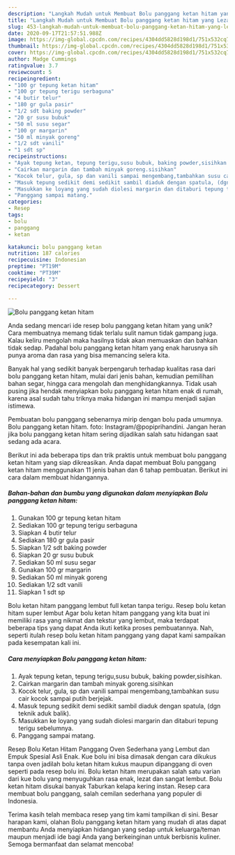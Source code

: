 ```yaml
---
description: "Langkah Mudah untuk Membuat Bolu panggang ketan hitam yang Lezat"
title: "Langkah Mudah untuk Membuat Bolu panggang ketan hitam yang Lezat"
slug: 453-langkah-mudah-untuk-membuat-bolu-panggang-ketan-hitam-yang-lezat
date: 2020-09-17T21:57:51.988Z
image: https://img-global.cpcdn.com/recipes/4304dd5828d198d1/751x532cq70/bolu-panggang-ketan-hitam-foto-resep-utama.jpg
thumbnail: https://img-global.cpcdn.com/recipes/4304dd5828d198d1/751x532cq70/bolu-panggang-ketan-hitam-foto-resep-utama.jpg
cover: https://img-global.cpcdn.com/recipes/4304dd5828d198d1/751x532cq70/bolu-panggang-ketan-hitam-foto-resep-utama.jpg
author: Madge Cummings
ratingvalue: 3.7
reviewcount: 5
recipeingredient:
- "100 gr tepung ketan hitam"
- "100 gr tepung terigu serbaguna"
- "4 butir telur"
- "180 gr gula pasir"
- "1/2 sdt baking powder"
- "20 gr susu bubuk"
- "50 ml susu segar"
- "100 gr margarin"
- "50 ml minyak goreng"
- "1/2 sdt vanili"
- "1 sdt sp"
recipeinstructions:
- "Ayak tepung ketan, tepung terigu,susu bubuk, baking powder,sisihkan."
- "Cairkan margarin dan tambah minyak goreng.sisihkan"
- "Kocok telur, gula, sp dan vanili sampai mengembang,tambahkan susu cair kocok sampai putih berjejak."
- "Masuk tepung sedikit demi sedikit sambil diaduk dengan spatula, (dgn teknik aduk balik)."
- "Masukkan ke loyang yang sudah diolesi margarin dan ditaburi tepung terigu sebelumnya."
- "Panggang sampai matang."
categories:
- Resep
tags:
- bolu
- panggang
- ketan

katakunci: bolu panggang ketan 
nutrition: 187 calories
recipecuisine: Indonesian
preptime: "PT19M"
cooktime: "PT39M"
recipeyield: "3"
recipecategory: Dessert

---
```



![Bolu panggang ketan hitam](https://img-global.cpcdn.com/recipes/4304dd5828d198d1/751x532cq70/bolu-panggang-ketan-hitam-foto-resep-utama.jpg)

Anda sedang mencari ide resep bolu panggang ketan hitam yang unik? Cara membuatnya memang tidak terlalu sulit namun tidak gampang juga. Kalau keliru mengolah maka hasilnya tidak akan memuaskan dan bahkan tidak sedap. Padahal bolu panggang ketan hitam yang enak harusnya sih punya aroma dan rasa yang bisa memancing selera kita.

Banyak hal yang sedikit banyak berpengaruh terhadap kualitas rasa dari bolu panggang ketan hitam, mulai dari jenis bahan, kemudian pemilihan bahan segar, hingga cara mengolah dan menghidangkannya. Tidak usah pusing jika hendak menyiapkan bolu panggang ketan hitam enak di rumah, karena asal sudah tahu triknya maka hidangan ini mampu menjadi sajian istimewa.

Pembuatan bolu panggang sebenarnya mirip dengan bolu pada umumnya. Bolu panggang ketan hitam. foto: Instagram/@popiprihandini. Jangan heran jika bolu panggang ketan hitam sering dijadikan salah satu hidangan saat sedang ada acara.


Berikut ini ada beberapa tips dan trik praktis untuk membuat bolu panggang ketan hitam yang siap dikreasikan. Anda dapat membuat Bolu panggang ketan hitam menggunakan 11 jenis bahan dan 6 tahap pembuatan. Berikut ini cara dalam membuat hidangannya.

<!--inarticleads1-->

##### Bahan-bahan dan bumbu yang digunakan dalam menyiapkan Bolu panggang ketan hitam:

1. Gunakan 100 gr tepung ketan hitam
1. Sediakan 100 gr tepung terigu serbaguna
1. Siapkan 4 butir telur
1. Sediakan 180 gr gula pasir
1. Siapkan 1/2 sdt baking powder
1. Siapkan 20 gr susu bubuk
1. Sediakan 50 ml susu segar
1. Gunakan 100 gr margarin
1. Sediakan 50 ml minyak goreng
1. Sediakan 1/2 sdt vanili
1. Siapkan 1 sdt sp


Bolu ketan hitam panggang lembut full ketan tanpa terigu. Resep bolu ketan hitam super lembut Agar bolu ketan hitam panggang yang kita buat ini memiliki rasa yang nikmat dan tekstur yang lembut, maka terdapat beberapa tips yang dapat Anda ikuti ketika proses pembuatannya. Nah, seperti itulah resep bolu ketan hitam panggang yang dapat kami sampaikan pada kesempatan kali ini. 

<!--inarticleads2-->

##### Cara menyiapkan Bolu panggang ketan hitam:

1. Ayak tepung ketan, tepung terigu,susu bubuk, baking powder,sisihkan.
1. Cairkan margarin dan tambah minyak goreng.sisihkan
1. Kocok telur, gula, sp dan vanili sampai mengembang,tambahkan susu cair kocok sampai putih berjejak.
1. Masuk tepung sedikit demi sedikit sambil diaduk dengan spatula, (dgn teknik aduk balik).
1. Masukkan ke loyang yang sudah diolesi margarin dan ditaburi tepung terigu sebelumnya.
1. Panggang sampai matang.


Resep Bolu Ketan Hitam Panggang Oven Sederhana yang Lembut dan Empuk Spesial Asli Enak. Kue bolu ini bisa dimasak dengan cara dikukus tanpa oven jadilah bolu ketan hitam kukus maupun dipanggang di oven seperti pada resep bolu ini. Bolu ketan hitam merupakan salah satu varian dari kue bolu yang menyuguhkan rasa enak, lezat dan sangat lembut. Bolu ketan hitam disukai banyak Taburkan kelapa kering instan. Resep cara membuat bolu panggang, salah cemilan sederhana yang populer di Indonesia. 

Terima kasih telah membaca resep yang tim kami tampilkan di sini. Besar harapan kami, olahan Bolu panggang ketan hitam yang mudah di atas dapat membantu Anda menyiapkan hidangan yang sedap untuk keluarga/teman maupun menjadi ide bagi Anda yang berkeinginan untuk berbisnis kuliner. Semoga bermanfaat dan selamat mencoba!
